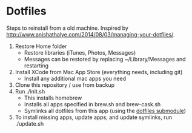 # Dotfiles

Steps to reinstall from a old machine. Inspired by http://www.anishathalye.com/2014/08/03/managing-your-dotfiles/.

1. Restore Home folder
    * Restore libraries (iTunes, Photos, Messages)
    * Messages can be restored by replacing ~/Library/Messages and restarting
1. Install XCode from Mac App Store (everything needs, including git)
    * Install any additional mac apps you need
1. Clone this repository / use from backup
1. Run ./init.sh
    * This installs homebrew
    * Installs all apps specified in brew.sh and brew-cask.sh
    * Symlinks all dotfiles from this app (using the [dotfiles submodule](https://github.com/anishathalye/dotbot))
1. To install missing apps, update apps, and update symlinks, run ./update.sh
